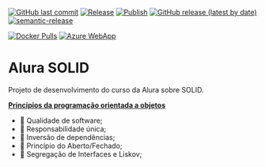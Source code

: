 [![GitHub last commit](https://img.shields.io/github/last-commit/ricardozambon/alura-curso-solid?logo=github&logoColor=white)](https://github.com/RicardoZambon/Alura-Curso-Solid) [![Release](https://github.com/RicardoZambon/Alura-Curso-Solid/workflows/Semantic-Release/badge.svg)](https://github.com/RicardoZambon/Alura-Curso-Solid/actions?query=workflow%3ASemantic-Release) [![Publish](https://github.com/RicardoZambon/Alura-Curso-Solid/workflows/Docker-Publish/badge.svg)](https://github.com/RicardoZambon/Alura-Curso-Solid/actions?query=workflow%3ADocker-Publish) [![GitHub release (latest by date)](https://img.shields.io/github/v/release/ricardozambon/alura-curso-solid?logo=github&logoColor=white)](https://github.com/RicardoZambon/Alura-Curso-Solid/releases) [![semantic-release](https://img.shields.io/badge/%20%20%F0%9F%93%A6%F0%9F%9A%80-semantic--release-e10079.svg)](https://github.com/semantic-release/semantic-release)

[![Docker Pulls](https://img.shields.io/docker/pulls/ricardozambon/alura-curso-solid?color=blue&label=Docker%20pulls&logo=docker&logoColor=white)](https://hub.docker.com/repository/docker/ricardozambon/alura-curso-solid) [![Azure WebApp](https://img.shields.io/badge/Azure%20WebApp-blue?logo=microsoft-azure&logoColor=white)](https://alura-curso-solid.azurewebsites.net)

# Alura SOLID
Projeto de desenvolvimento do curso da Alura sobre SOLID.

**[Princípios da programação orientada a objetos](https://cursos.alura.com.br/course/solid-csharp-principios-orientacao-a-objetos)** 

* :black_square_button: Qualidade de software;
* :black_square_button: Responsabilidade única;
* :black_square_button: Inversão de dependências;
* :black_square_button: Princípio do Aberto/Fechado;
* :black_square_button: Segregação de Interfaces e Liskov;
